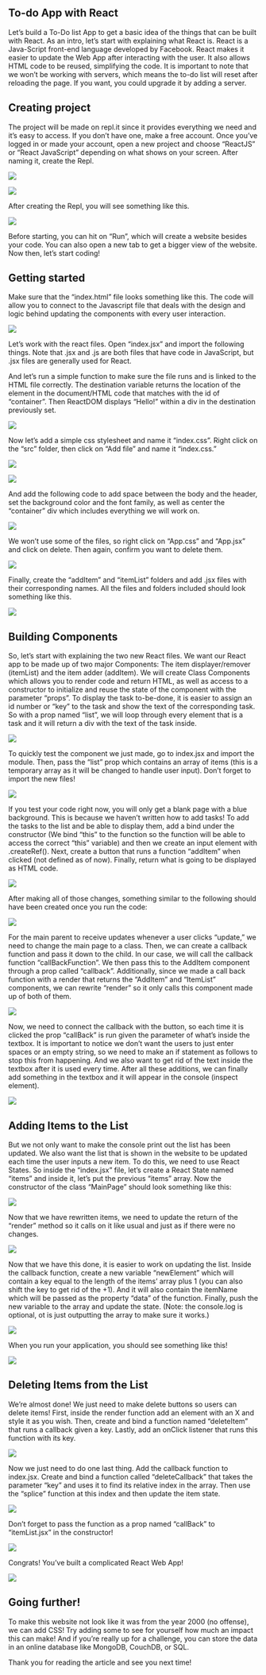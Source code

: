 ## To-do App with React

Let’s build a To-Do list App to get a basic idea of the things that can be built with React.
As an intro, let’s start with explaining what React is. React is a Java-Script front-end language developed by Facebook. React makes it easier to update the Web App after interacting with the user. It also allows HTML code to be reused, simplifying the code.
It is important to note that we won’t be working with servers, which means the to-do list will reset after reloading the page. If you want, you could upgrade it by adding a server.


## Creating project

The project will be made on repl.it since it provides everything we need and it’s easy to access. If you don’t have one, make a free account.
Once you’ve logged in or made your account, open a new project and choose “ReactJS” or “React JavaScript” depending on what shows on your screen. After naming it, create the Repl.

![](../images/webdev/ReactToDo/image2.png)

![](../images/webdev/ReactToDo/image17.png)

After creating the Repl, you will see something like this.

![](../images/webdev/ReactToDo/image4.png)

Before starting, you can hit on “Run”, which will create a website besides your code. You can also open a new tab to get a bigger view of the website.
Now then, let’s start coding!

## Getting started

Make sure that the “index.html” file looks something like this. The code will allow you to connect to the Javascript file that deals with the design and logic behind updating the components with every user interaction.

![](../images/webdev/ReactToDo/image18.png)

Let’s work with the react files. Open “index.jsx” and import the following things. Note that .jsx and .js are both files that have code in JavaScript, but .jsx files are generally used for React. 

And let’s run a simple function to make sure the file runs and is linked to the HTML file correctly. The destination variable returns the location of the element in the document/HTML code that matches with the id of “container”. Then ReactDOM displays “Hello!” within a div in the destination previously set.

![](../images/webdev/ReactToDo/image18.png)

Now let’s add a simple css stylesheet and name it “index.css”. Right click on the “src” folder, then click on “Add file” and name it “index.css.”

![](../images/webdev/ReactToDo/image11.png)

![](../images/webdev/ReactToDo/image1.png)

And add the following code to add space between the body and the header, set the background color and the font family, as well as center the “container” div which includes everything we will work on.

![](../images/webdev/ReactToDo/image13.png)

We won’t use some of the files, so right click on “App.css” and “App.jsx” and click on delete. Then again, confirm you want to delete them.

![](../images/webdev/ReactToDo/image5.png)

Finally, create the “addItem” and “itemList” folders and add .jsx files with their corresponding names. All the files and folders included should look something like this.

![](../images/webdev/ReactToDo/image19.png)

## Building Components
So, let’s start with explaining the two new React files. We want our React app to be made up of two major Components: The item displayer/remover (itemList) and the item adder (addItem). We will create Class Components which allows you to render code and return HTML, as well as access to a constructor to initialize and reuse the state of the component with the parameter “props”.
To display the task to-be-done, it is easier to assign an id number or “key” to the task and show the text of the corresponding task. So with a prop named “list”, we will loop through every element that is a task and it will return a div with the text of the task inside.

![](../images/webdev/ReactToDo/image16.png)

To quickly test the component we just made, go to index.jsx and import the module. Then, pass the “list” prop which contains an array of items (this is a temporary array as it will be changed to handle user input). Don’t forget to import the new files!

![](../images/webdev/ReactToDo/image22.png)

If you test your code right now, you will only get a blank page with a blue background. This is because we haven’t written how to add tasks!
To add the tasks to the list and be able to display them, add a bind under the constructor (We bind “this” to the function so the function will be able to access the correct “this” variable) and then we create an input element with .createRef(). Next, create a button that runs a function “addItem” when clicked (not defined as of now). Finally, return what is going to be displayed as HTML code.

![](../images/webdev/ReactToDo/image7.png)

After making all of those changes, something similar to the following should have been created once you run the code:

![](../images/webdev/ReactToDo/image3.png)

For the main parent to receive updates whenever a user clicks “update,” we need to change the main page to a class. Then, we can create a callback function and pass it down to the child. In our case, we will call the callback function “callBackFunction”. We then pass this to the AddItem component through a prop called “callback”.
Additionally, since we made a call back function with a render that returns the “AddItem” and “ItemList” components, we can rewrite “render” so it only calls this component made up of both of them.

![](../images/webdev/ReactToDo/image9.png)

Now, we need to connect the callback with the button, so each time it is clicked the prop “callBack” is run given the parameter of what’s inside the textbox. It is important to notice we don’t want the users to just enter spaces or an empty string, so we need to make an if statement as follows to stop this from happening. And we also want to get rid of the text inside the textbox after it is used every time. After all these additions, we can finally add something in the textbox and it will appear in the console (inspect element).

![](../images/webdev/ReactToDo/image20.png)

## Adding Items to the List

But we not only want to make the console print out the list has been updated. We also want the list that is shown in the website to be updated each time the user inputs a new item. To do this, we need to use React States. So inside the “index.jsx” file, let’s create a React State named “items” and inside it, let’s put the previous “items” array.
Now the constructor of the class “MainPage” should look something like this:

![](../images/webdev/ReactToDo/image23.png)

Now that we have rewritten items, we need to update the return of the “render” method so it calls on it like usual and just as if there were no changes.

![](../images/webdev/ReactToDo/image21.png)

Now that we have this done, it is easier to work on updating the list. Inside the callback function, create a new variable “newElement” which will contain a key equal to the length of the items’ array plus 1 (you can also shift the key to get rid of the +1). And it will also contain the itemName which will be passed as the property “data” of the function. Finally, push the new variable to the array and update the state. (Note: the console.log is optional, ot is just outputting the array to make sure it works.)

![](../images/webdev/ReactToDo/image14.png)

When you run your application, you should see something like this!

![](../images/webdev/ReactToDo/image12.gif)

## Deleting Items from the List
We’re almost done! We just need to make delete buttons so users can delete items!
First, inside the render function add an element with an X and style it as you wish. Then, create and bind a function named “deleteItem” that runs a callback given a key. Lastly, add an onClick listener that runs this function with its key.

![](../images/webdev/ReactToDo/image15.png)

Now we just need to do one last thing. Add the callback function to index.jsx. Create and bind a function called “deleteCallback” that takes the parameter “key” and uses it to find its relative index in the array. Then use the “splice” function at this index and then update the item state. 

![](../images/webdev/ReactToDo/image24.png)

Don’t forget to pass the function as a prop named “callBack” to “itemList.jsx” in the constructor!

![](../images/webdev/ReactToDo/image10.png)

Congrats! You’ve built a complicated React Web App!

![](../images/webdev/ReactToDo/image6.gif)

## Going further!

To make this website not look like it was from the year 2000 (no offense), we can add CSS! Try adding some to see for yourself how much an impact this can make!
And if you’re really up for a challenge, you can store the data in an online database like MongoDB, CouchDB, or SQL.

Thank you for reading the article and see you next time!
